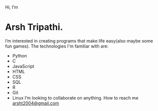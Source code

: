 Hi, I’m 
# Arsh Tripathi.
I’m interested in creating programs that make life easy(also maybe some fun games).
The technologies I'm familiar with are:
-  Python
-  C
-  JavaScript
-  HTML
-  CSS
-  SQL
-  R
-  Git
-  Linux
I’m looking to collaborate on anything.
How to reach me arsht2004@gmail.com

<!---
Vortex-0911/Vortex-0911 is a ✨ special ✨ repository because its `README.md` (this file) appears on your GitHub profile.
You can click the Preview link to take a look at your changes.
--->
